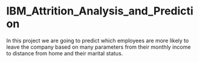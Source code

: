 # IBM_Attrition_Analysis_and_Prediction
In this project we are going to predict which employees are more likely to leave the company based on many parameters from their monthly income to distance from home and their marital status.
